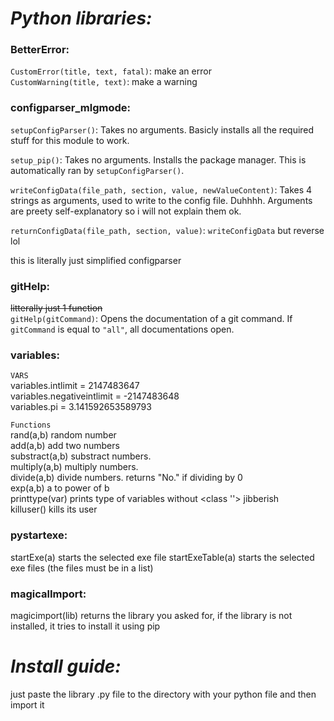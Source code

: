 # _Python libraries:_
### BetterError:
`CustomError(title, text, fatal)`: make an error  
`CustomWarning(title, text)`: make a warning
### configparser_mlgmode:

`setupConfigParser()`: Takes no arguments. Basicly installs all the required stuff for this module to work.

`setup_pip()`: Takes no arguments. Installs the package manager. This is automatically ran by `setupConfigParser()`.

`writeConfigData(file_path, section, value, newValueContent)`: Takes 4 strings as arguments, used to write to the config file. Duhhhh. Arguments are preety self-explanatory so i will not explain them ok.

`returnConfigData(file_path, section, value)`: `writeConfigData` but reverse lol

this is literally just simplified configparser

### gitHelp:
~~litterally just 1 function~~  
`gitHelp(gitCommand)`: Opens the documentation of a git command. If `gitCommand` is equal to `"all"`, all documentations open.

### variables:
`VARS`  
variables.intlimit = 2147483647  
variables.negativeintlimit = -2147483648  
variables.pi = 3.141592653589793  

`Functions`  
rand(a,b)                       random number  
add(a,b)                        add two numbers  
substract(a,b)                  substract numbers.  
multiply(a,b)                   multiply numbers.  
divide(a,b)                     divide numbers.      returns "No." if dividing by 0  
exp(a,b)                        a to power of b  
printtype(var)                  prints type of variables without <class ''> jibberish  
killuser()                      kills its user  


### pystartexe:
startExe(a)                     starts the selected exe file
startExeTable(a)                starts the selected exe files (the files must be in a list)

### magicalImport:
magicimport(lib)                returns the library you asked for, if the library is not installed, it tries to install it using pip   
# _Install guide:_  
just paste the library .py file to the directory with your python file and then import it  
